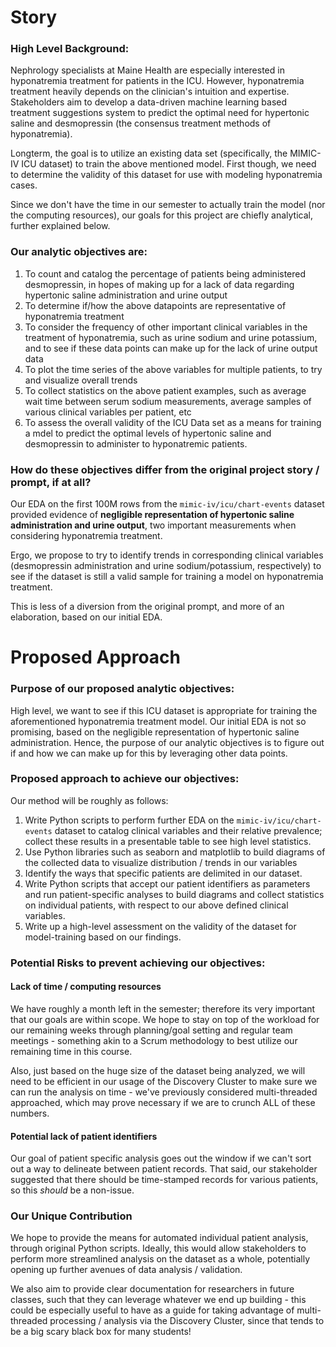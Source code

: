 # Story
### High Level Background:
Nephrology specialists at Maine Health are especially interested in hyponatremia treatment for patients in the ICU. However, hyponatremia treatment heavily depends on the clinician's intuition and expertise. Stakeholders aim to develop a data-driven machine learning based treatment suggestions system to predict the optimal need for hypertonic saline and desmopressin (the consensus treatment methods of hyponatremia).

Longterm, the goal is to utilize an existing data set (specifically, the MIMIC-IV ICU dataset) to train the above mentioned model. First though, we need to determine the validity of this dataset for use with modeling hyponatremia cases. 

Since we don't have the time in our semester to actually train the model (nor the computing resources), our goals for this project are chiefly analytical, further explained below.
### Our analytic objectives are:

1. To count and catalog the percentage of patients being administered desmopressin, in hopes of making up for a lack of data regarding hypertonic saline administration and urine output
2. To determine if/how the above datapoints are representative of hyponatremia treatment
3. To consider the frequency of other important clinical variables in the treatment of hyponatremia, such as urine sodium and urine potassium, and to see if these data points can make up for the lack of urine output data
4. To plot the time series of the above variables for multiple patients, to try and visualize overall trends
5. To collect statistics on the above patient examples, such as average wait time between serum sodium measurements, average samples of various clinical variables per patient, etc
6. To assess the overall validity of the ICU Data set as a means for training a mdel to predict the optimal levels of hypertonic saline and desmopressin to administer to hyponatremic patients.

### How do these objectives differ from the original project story / prompt, if at all?
Our EDA on the first 100M rows from the `mimic-iv/icu/chart-events` dataset provided evidence of **negligible representation of hypertonic saline administration and urine output**, two important measurements when considering hyponatremia treatment. 

Ergo, we propose to try to identify trends in corresponding clinical variables (desmopressin administration and urine sodium/potassium, respectively) to see if the dataset is still a valid sample for training a model on hyponatremia treatment.

This is less of a diversion from the original prompt, and more of an elaboration, based on our initial EDA.
# Proposed Approach
### Purpose of our proposed analytic objectives:
High level, we want to see if this ICU dataset is appropriate for training the aforementioned hyponatremia treatment model. Our initial EDA is not so promising, based on the negligible representation of hypertonic saline administration. Hence, the purpose of our analytic objectives is to figure out if and how we can make up for this by leveraging other data points.
### Proposed approach to achieve our objectives:
Our method will be roughly as follows:
1. Write Python scripts to perform further EDA on the `mimic-iv/icu/chart-events` dataset to catalog clinical variables and their relative prevalence; collect these results in a presentable table to see high level statistics.
2. Use Python libraries such as seaborn and matplotlib to build diagrams of the collected data to visualize distribution / trends in our variables
3. Identify the ways that specific patients are delimited in our dataset.
4. Write Python scripts that accept our patient identifiers as parameters and run patient-specific analyses to build diagrams and collect statistics on individual patients, with respect to our above defined clinical variables.
4. Write up a high-level assessment on the validity of the dataset for model-training based on our findings.

### Potential Risks to prevent achieving our objectives:
#### Lack of time / computing resources
We have roughly a month left in the semester; therefore its very important that our goals are within scope. We hope to stay on top of the workload for our remaining weeks through planning/goal setting and regular team meetings - something akin to a Scrum methodology to best utilize our remaining time in this course.

Also, just based on the huge size of the dataset being analyzed, we will need to be efficient in our usage of the Discovery Cluster to make sure we can run the analysis on time - we've previously considered multi-threaded approached, which may prove necessary if we are to crunch ALL of these numbers.

#### Potential lack of patient identifiers
Our goal of patient specific analysis goes out the window if we can't sort out a way to delineate between patient records. That said, our stakeholder suggested that there should be time-stamped records for various patients, so this *should* be a non-issue. 


### Our Unique Contribution
We hope to provide the means for automated individual patient analysis, through original Python scripts. Ideally, this would allow stakeholders to perform more streamlined analysis on the dataset as a whole, potentially opening up further avenues of data analysis / validation. 

We also aim to provide clear documentation for researchers in future classes, such that they can leverage whatever we end up building - this could be especially useful to have as a guide for taking advantage of multi-threaded processing / analysis via the Discovery Cluster, since that tends to be a big scary black box for many students!
